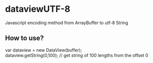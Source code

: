 # dataviewUTF-8
Javascript encoding method from ArrayBuffer to utf-8 String

How to use?
----------
var dataview = new DataView(buffer);  
dataview.getString(0,100); // get string of 100 lengths from the offset 0 
